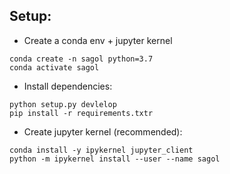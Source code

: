 ## Setup:

* Create a conda env + jupyter kernel
```
conda create -n sagol python=3.7
conda activate sagol
```

* Install dependencies:

```
python setup.py devlelop
pip install -r requirements.txtr
```

* Create jupyter kernel (recommended):
```
conda install -y ipykernel jupyter_client
python -m ipykernel install --user --name sagol
```
